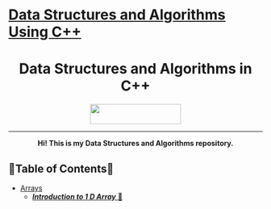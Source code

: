 # [Data Structures and Algorithms Using C++](https://github.com/reddevill007/Data-Structures-and-Algorithms)

<h1 align="center">Data Structures and Algorithms in C++</h1>
<p align="center">
  <img width="180" height="40" src="https://forthebadge.com/images/badges/built-with-love.svg">
</p>
<hr>
<p align="center"><b>Hi! This is my Data Structures and Algorithms repository.</b>
</p>

## 🌟Table of Contents🌟

- [Arrays]()
  - [**_Introduction to 1 D Array_** 📜](https://github.com/reddevill007/Data-Structures-and-Algorithms/tree/master/1%20D%20Array)
